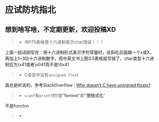 **应试防坑指北**
=====
__想到啥写啥，不定期更新，欢迎投稿XD__
-----
>* 书P75表格里十六进制表示char错误！！！

上面一段话刚写完：用十六进制形式表示字符常量时，反斜杠后面跟一个x或X，再加上1~3位十六进制数字。而中英文书上图3.5表格就写错了，char类型十六进制应为\x41或者\x041而不是\0x41


>* C语言中没有`unsigned float`

我也是听说的，参考StackOverflow : [Why doesn't C have unsigned floats?](http://stackoverflow.com/questions/512022/why-doesnt-c-have-unsigned-floats)

>* `scanf`和`printf`的f是"**formot**"即"**使格式化**"

不是functon

>* 
